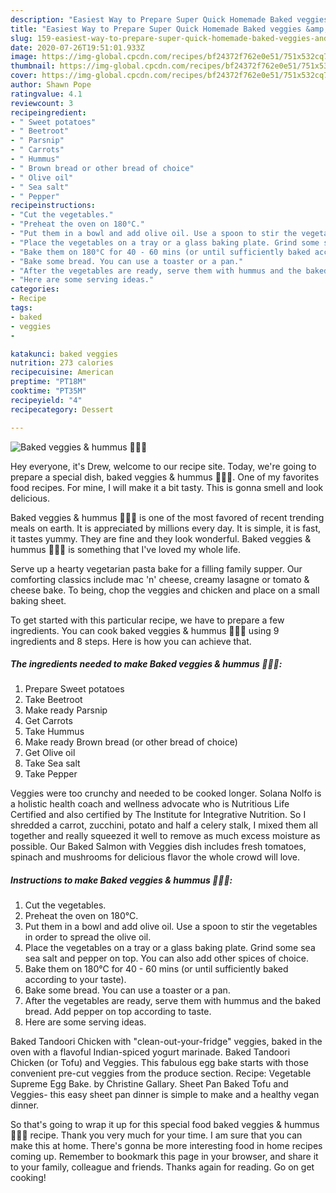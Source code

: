 ```yaml
---
description: "Easiest Way to Prepare Super Quick Homemade Baked veggies &amp;amp; hummus 🥕🍠🥔"
title: "Easiest Way to Prepare Super Quick Homemade Baked veggies &amp;amp; hummus 🥕🍠🥔"
slug: 159-easiest-way-to-prepare-super-quick-homemade-baked-veggies-and-amp-hummus
date: 2020-07-26T19:51:01.933Z
image: https://img-global.cpcdn.com/recipes/bf24372f762e0e51/751x532cq70/baked-veggies-hummus-🥕🍠🥔-recipe-main-photo.jpg
thumbnail: https://img-global.cpcdn.com/recipes/bf24372f762e0e51/751x532cq70/baked-veggies-hummus-🥕🍠🥔-recipe-main-photo.jpg
cover: https://img-global.cpcdn.com/recipes/bf24372f762e0e51/751x532cq70/baked-veggies-hummus-🥕🍠🥔-recipe-main-photo.jpg
author: Shawn Pope
ratingvalue: 4.1
reviewcount: 3
recipeingredient:
- " Sweet potatoes"
- " Beetroot"
- " Parsnip"
- " Carrots"
- " Hummus"
- " Brown bread or other bread of choice"
- " Olive oil"
- " Sea salt"
- " Pepper"
recipeinstructions:
- "Cut the vegetables."
- "Preheat the oven on 180°C."
- "Put them in a bowl and add olive oil. Use a spoon to stir the vegetables in order to spread the olive oil."
- "Place the vegetables on a tray or a glass baking plate. Grind some sea sea salt and pepper on top. You can also add other spices of choice."
- "Bake them on 180°C for 40 - 60 mins (or until sufficiently baked according to your taste)."
- "Bake some bread. You can use a toaster or a pan."
- "After the vegetables are ready, serve them with hummus and the baked bread. Add pepper on top according to taste."
- "Here are some serving ideas."
categories:
- Recipe
tags:
- baked
- veggies
- 

katakunci: baked veggies  
nutrition: 273 calories
recipecuisine: American
preptime: "PT18M"
cooktime: "PT35M"
recipeyield: "4"
recipecategory: Dessert

---
```



![Baked veggies &amp; hummus 🥕🍠🥔](https://img-global.cpcdn.com/recipes/bf24372f762e0e51/751x532cq70/baked-veggies-hummus-🥕🍠🥔-recipe-main-photo.jpg)

Hey everyone, it's Drew, welcome to our recipe site. Today, we're going to prepare a special dish, baked veggies &amp; hummus 🥕🍠🥔. One of my favorites food recipes. For mine, I will make it a bit tasty. This is gonna smell and look delicious.

Baked veggies &amp; hummus 🥕🍠🥔 is one of the most favored of recent trending meals on earth. It is appreciated by millions every day. It is simple, it is fast, it tastes yummy. They are fine and they look wonderful. Baked veggies &amp; hummus 🥕🍠🥔 is something that I've loved my whole life.

Serve up a hearty vegetarian pasta bake for a filling family supper. Our comforting classics include mac &#39;n&#39; cheese, creamy lasagne or tomato &amp; cheese bake. To being, chop the veggies and chicken and place on a small baking sheet.


To get started with this particular recipe, we have to prepare a few ingredients. You can cook baked veggies &amp; hummus 🥕🍠🥔 using 9 ingredients and 8 steps. Here is how you can achieve that.

<!--inarticleads1-->

##### The ingredients needed to make Baked veggies &amp; hummus 🥕🍠🥔:

1. Prepare  Sweet potatoes
1. Take  Beetroot
1. Make ready  Parsnip
1. Get  Carrots
1. Take  Hummus
1. Make ready  Brown bread (or other bread of choice)
1. Get  Olive oil
1. Take  Sea salt
1. Take  Pepper


Veggies were too crunchy and needed to be cooked longer. Solana Nolfo is a holistic health coach and wellness advocate who is Nutritious Life Certified and also certified by The Institute for Integrative Nutrition. So I shredded a carrot, zucchini, potato and half a celery stalk, I mixed them all together and really squeezed it well to remove as much excess moisture as possible. Our Baked Salmon with Veggies dish includes fresh tomatoes, spinach and mushrooms for delicious flavor the whole crowd will love. 

<!--inarticleads2-->

##### Instructions to make Baked veggies &amp; hummus 🥕🍠🥔:

1. Cut the vegetables.
1. Preheat the oven on 180°C.
1. Put them in a bowl and add olive oil. Use a spoon to stir the vegetables in order to spread the olive oil.
1. Place the vegetables on a tray or a glass baking plate. Grind some sea sea salt and pepper on top. You can also add other spices of choice.
1. Bake them on 180°C for 40 - 60 mins (or until sufficiently baked according to your taste).
1. Bake some bread. You can use a toaster or a pan.
1. After the vegetables are ready, serve them with hummus and the baked bread. Add pepper on top according to taste.
1. Here are some serving ideas.


Baked Tandoori Chicken with &#34;clean-out-your-fridge&#34; veggies, baked in the oven with a flavoful Indian-spiced yogurt marinade. Baked Tandoori Chicken (or Tofu) and Veggies. This fabulous egg bake starts with those convenient pre-cut veggies from the produce section. Recipe: Vegetable Supreme Egg Bake. by Christine Gallary. Sheet Pan Baked Tofu and Veggies- this easy sheet pan dinner is simple to make and a healthy vegan dinner. 

So that's going to wrap it up for this special food baked veggies &amp; hummus 🥕🍠🥔 recipe. Thank you very much for your time. I am sure that you can make this at home. There's gonna be more interesting food in home recipes coming up. Remember to bookmark this page in your browser, and share it to your family, colleague and friends. Thanks again for reading. Go on get cooking!
